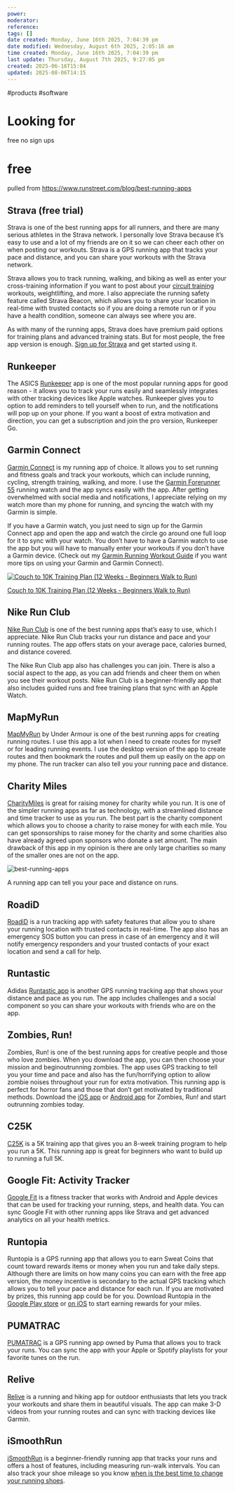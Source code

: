 ```yaml
---
power: 
moderator: 
reference: 
tags: []
date created: Monday, June 16th 2025, 7:04:39 pm
date modified: Wednesday, August 6th 2025, 2:05:16 am
time created: Monday, June 16th 2025, 7:04:39 pm
last update: Thursday, August 7th 2025, 9:27:05 pm
created: 2025-06-16T15:04
updated: 2025-08-06T14:15
---
```

#products #software 
# Looking for
free no sign ups

# free
pulled from  https://www.runstreet.com/blog/best-running-apps

## Strava (free trial)

Strava is one of the best running apps for all runners, and there are many serious athletes in the Strava network. I personally love Strava because it’s easy to use and a lot of my friends are on it so we can cheer each other on when posting our workouts. Strava is a GPS running app that tracks your pace and distance, and you can share your workouts with the Strava network. 

Strava allows you to track running, walking, and biking as well as enter your cross-training information if you want to post about your [circuit training](https://www.runstreet.com/blog/circuit-training-workouts) workouts, weightlifting, and more. I also appreciate the running safety feature called Strava Beacon, which allows you to share your location in real-time with trusted contacts so if you are doing a remote run or if you have a health condition, someone can always see where you are. 

As with many of the running apps, Strava does have premium paid options for training plans and advanced training stats. But for most people, the free app version is enough. [Sign up for Strava](https://www.strava.com/) and get started using it.

## Runkeeper

The ASICS [Runkeeper](https://runkeeper.com/cms/) app is one of the most popular running apps for good reason - it allows you to track your runs easily and seamlessly integrates with other tracking devices like Apple watches. Runkeeper gives you to option to add reminders to tell yourself when to run, and the notifications will pop up on your phone. If you want a boost of extra motivation and direction, you can get a subscription and join the pro version, Runkeeper Go.

## Garmin Connect

[Garmin Connect](https://connect.garmin.com/) is my running app of choice. It allows you to set running and fitness goals and track your workouts, which can include running, cycling, strength training, walking, and more. I use the [Garmin Forerunner 55](https://www.runstreet.com/blog/garmin-forerunner-55-review) running watch and the app syncs easily with the app. After getting overwhelmed with social media and notifications, I appreciate relying on my watch more than my phone for running, and syncing the watch with my Garmin is simple.

If you have a Garmin watch, you just need to sign up for the Garmin Connect app and open the app and watch the circle go around one full loop for it to sync with your watch. You don’t have to have a Garmin watch to use the app but you will have to manually enter your workouts if you don’t have a Garmin device. (Check out my [Garmin Running Workout Guide](https://www.runstreet.com/blog/garmin-running-workout) if you want more tips on using your Garmin and Garmin Connect).

[![Couch to 10K Training Plan (12 Weeks - Beginners Walk to Run)](https://images.squarespace-cdn.com/content/v1/55b7f4ffe4b0a286c4c3499e/1705277715246-XR7A4FETCXLAPFIWUSSU/Couch+to+10K-3.png)](https://www.runstreet.com/shop/p/couch-to-10k)[](https://www.runstreet.com/shop/p/couch-to-10k)

[Couch to 10K Training Plan (12 Weeks - Beginners Walk to Run)](https://www.runstreet.com/shop/p/couch-to-10k)

## Nike Run Club

[Nike Run Club](https://www.nike.com/nrc-app) is one of the best running apps that’s easy to use, which I appreciate. Nike Run Club tracks your run distance and pace and your running routes. The app offers stats on your average pace, calories burned, and distance covered.

The Nike Run Club app also has challenges you can join. There is also a social aspect to the app, as you can add friends and cheer them on when you see their workout posts. Nike Run Club is a beginner-friendly app that also includes guided runs and free training plans that sync with an Apple Watch.

## MapMyRun

[MapMyRun](https://www.mapmyrun.com/) by Under Armour is one of the best running apps for creating running routes. I use this app a lot when I need to create routes for myself or for leading running events. I use the desktop version of the app to create routes and then bookmark the routes and pull them up easily on the app on my phone. The run tracker can also tell you your running pace and distance.

## Charity Miles

[CharityMiles](https://charitymiles.org) is great for raising money for charity while you run. It is one of the simpler running apps as far as technology, with a streamlined distance and time tracker to use as you run. The best part is the charity component which allows you to choose a charity to raise money for with each mile. You can get sponsorships to raise money for the charity and some charities also have already agreed upon sponsors who donate a set amount. The main drawback of this app in my opinion is there are only large charities so many of the smaller ones are not on the app.

![best-running-apps](https://images.squarespace-cdn.com/content/v1/55b7f4ffe4b0a286c4c3499e/6b9ceb95-c991-4a1b-9fa6-12dbc54ed064/best-running-apps)

A running app can tell you your pace and distance on runs.

## RoadiD

[RoadiD](https://www.roadid.com/pages/road-id-app-learn-more) is a run tracking app with safety features that allow you to share your running location with trusted contacts in real-time. The app also has an emergency SOS button you can press in case of an emergency and it will notify emergency responders and your trusted contacts of your exact location and send a call for help.

## Runtastic

Adidas [Runtastic app](https://www.runtastic.com) is another GPS running tracking app that shows your distance and pace as you run. The app includes challenges and a social component so you can share your workouts with friends who are on the app.

## Zombies, Run!

Zombies, Run! is one of the best running apps for creative people and those who love zombies. When you download the app, you can then choose your mission and beginoutrunning zombies. The app uses GPS tracking to tell you your time and pace and also has the fun/horrifying option to allow zombie noises throughout your run for extra motivation. This running app is perfect for horror fans and those that don’t get motivated by traditional methods. Download the [iOS app](https://apps.apple.com/us/app/zombies-run/id503519713) or [Android app](https://play.google.com/store/apps/details?gl=US&hl=en_US&id=com.sixtostart.zombiesrunclient) for Zombies, Run! and start outrunning zombies today.

## C25K

[C25K](https://www.c25kfree.com) is a 5K training app that gives you an 8-week training program to help you run a 5K. This running app is great for beginners who want to build up to running a full 5K.

## Google Fit: Activity Tracker

[Google Fit](https://www.google.com/fit/) is a fitness tracker that works with Android and Apple devices that can be used for tracking your running, steps, and health data. You can sync Google Fit with other running apps like Strava and get advanced analytics on all your health metrics.

## Runtopia

Runtopia is a GPS running app that allows you to earn Sweat Coins that count toward rewards items or money when you run and take daily steps. Although there are limits on how many coins you can earn with the free app version, the money incentive is secondary to the actual GPS tracking which allows you to tell your pace and distance for each run. If you are motivated by prizes, this running app could be for you. Download Runtopia in the [Google Play store](https://play.google.com/store/apps/details?gl=US&hl=en_US&id=net.blastapp) or [on iOS](https://apps.apple.com/us/app/runtopia-pays-you-to-get-fit/id1022748905) to start earning rewards for your miles.

## PUMATRAC

[PUMATRAC](https://pumatrac.puma.com) is a GPS running app owned by Puma that allows you to track your runs. You can sync the app with your Apple or Spotify playlists for your favorite tunes on the run.

## Relive

[Relive](https://www.relive.cc?hl=en) is a running and hiking app for outdoor enthusiasts that lets you track your workouts and share them in beautiful visuals. The app can make 3-D videos from your running routes and can sync with tracking devices like Garmin.

## iSmoothRun

[iSmoothRun](http://www.ismoothrun.com) is a beginner-friendly running app that tracks your runs and offers a host of features, including measuring run-walk intervals. You can also track your shoe mileage so you know [when is the best time to change your running shoes](https://www.runstreet.com/blog/when-change-your-running-shoes).